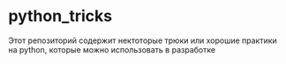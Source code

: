 # python_tricks
Этот репозиторий содержит нектоторые трюки или хорошие практики на python, которые можно использовать в разработке